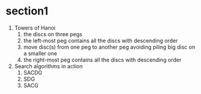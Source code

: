 # section1

1. Towers of Hanoi
   1. the discs on three pegs
   2. the left-most peg contains all the discs with descending order
   3. move disc(s) from one peg to another peg avoiding piling big disc on a smaller one
   4. the right-most peg contains all the discs with descending order
2. Search algorithms in action
   1. SACDG
   2. SDG
   3. SACG